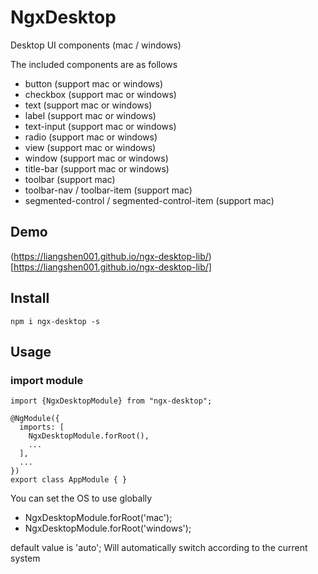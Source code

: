 # NgxDesktop

Desktop UI components (mac / windows)

The included components are as follows

* button (support mac or windows)
* checkbox (support mac or windows)
* text (support mac or windows)
* label (support mac or windows)
* text-input (support mac or windows)
* radio (support mac or windows)
* view (support mac or windows)
* window (support mac or windows)
* title-bar (support mac or windows)
* toolbar (support mac)
* toolbar-nav / toolbar-item (support mac)
* segmented-control / segmented-control-item (support mac)

## Demo

(https://liangshen001.github.io/ngx-desktop-lib/)[https://liangshen001.github.io/ngx-desktop-lib/]

## Install
````
npm i ngx-desktop -s
````

## Usage

### import module

```
import {NgxDesktopModule} from "ngx-desktop";

@NgModule({
  imports: [
    NgxDesktopModule.forRoot(),
    ...
  ],
  ...
})
export class AppModule { }
```

You can set the OS to use globally

* NgxDesktopModule.forRoot('mac');
* NgxDesktopModule.forRoot('windows');

default value is 'auto';
Will automatically switch according to the current system
